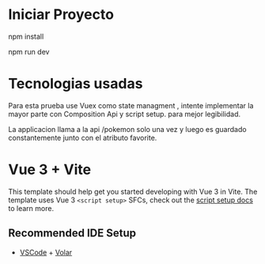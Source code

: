 # Iniciar Proyecto
npm install

npm run dev

# Tecnologias usadas
Para esta prueba use Vuex como state managment , intente implementar la mayor parte con Composition Api y script setup. para mejor legibilidad.

La applicacion llama a la api /pokemon solo una vez y luego es guardado constantemente junto con el atributo favorite.



# Vue 3 + Vite

This template should help get you started developing with Vue 3 in Vite. The template uses Vue 3 `<script setup>` SFCs, check out the [script setup docs](https://v3.vuejs.org/api/sfc-script-setup.html#sfc-script-setup) to learn more.

## Recommended IDE Setup

- [VSCode](https://code.visualstudio.com/) + [Volar](https://marketplace.visualstudio.com/items?itemName=johnsoncodehk.volar)
